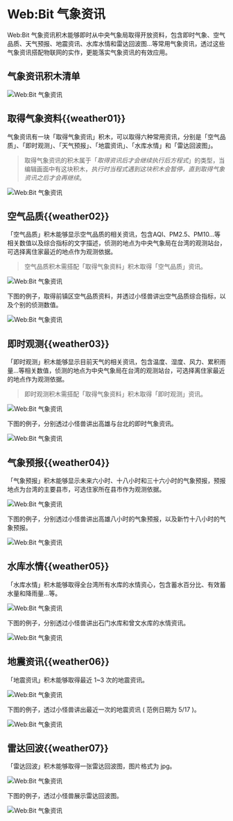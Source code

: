 # Web:Bit 气象资讯

Web:Bit 气象资讯积木能够即时从中央气象局取得开放资料，包含即时气象、空气品质、天气预报、地震资讯、水库水情和雷达回波图...等常用气象资讯，透过这些气象资讯搭配物联网的实作，更能落实气象资讯的有效应用。

## 气象资讯积木清单

![Web:Bit 气象资讯](../../../../media/zh-cn/education/extension/weather-01.jpg)

## 取得气象资料{{weather01}}

气象资讯有一块「取得气象资讯」积木，可以取得六种常用资讯，分别是「空气品质」、「即时观测」、「天气预报」、「地震资讯」、「水库水情」和「雷达回波图」。

> 取得气象资讯的积木属于「*取得资讯后才会继续执行后方程式*」的类型，当编辑画面中有这块积木，*执行时当程式遇到这块积木会暂停，直到取得气象资讯之后才会再继续*。

![Web:Bit 气象资讯](../../../../media/zh-cn/education/extension/weather-03.jpg)

## 空气品质{{weather02}}

「空气品质」积木能够显示空气品质的相关资讯，包含AQI、PM2.5、PM10...等相关数值以及综合指标的文字描述，侦测的地点为中央气象局在台湾的观测站台，可选择离住家最近的地点作为观测依据。

> 空气品质积木需搭配「取得气象资料」积木取得「空气品质」资讯。

![Web:Bit 气象资讯](../../../../media/zh-cn/education/extension/weather-02.jpg)

下图的例子，取得前镇区空气品质资料，并透过小怪兽讲出空气品质综合指标，以及个别的侦测数值。

![Web:Bit 气象资讯](../../../../media/zh-cn/education/extension/weather-04.jpg)

## 即时观测{{weather03}}

「即时观测」积木能够显示目前天气的相关资讯，包含温度、湿度、风力、累积雨量...等相关数值，侦测的地点为中央气象局在台湾的观测站台，可选择离住家最近的地点作为观测依据。

> 即时观测积木需搭配「取得气象资料」积木取得「即时观测」资讯。

![Web:Bit 气象资讯](../../../../media/zh-cn/education/extension/weather-05.jpg)

下图的例子，分别透过小怪兽讲出高雄与台北的即时气象资讯。

![Web:Bit 气象资讯](../../../../media/zh-cn/education/extension/weather-06.jpg)

## 气象预报{{weather04}}

「气象预报」积木能够显示未来六小时、十八小时和三十六小时的气象预报，预报地点为台湾的主要县市，可选住家所在县市作为观测依据。

![Web:Bit 气象资讯](../../../../media/zh-cn/education/extension/weather-07.jpg)

下图的例子，分别透过小怪兽讲出高雄八小时的气象预报，以及新竹十八小时的气象预报。

![Web:Bit 气象资讯](../../../../media/zh-cn/education/extension/weather-08.jpg)

## 水库水情{{weather05}}

「水库水情」积木能够取得全台湾所有水库的水情资心，包含蓄水百分比、有效蓄水量和降雨量...等。

![Web:Bit 气象资讯](../../../../media/zh-cn/education/extension/weather-09.jpg)

下图的例子，分别透过小怪兽讲出石门水库和曾文水库的水情资讯。

![Web:Bit 气象资讯](../../../../media/zh-cn/education/extension/weather-10.jpg)


## 地震资讯{{weather06}}

「地震资讯」积木能够取得最近 1~3 次的地震资讯。

![Web:Bit 气象资讯](../../../../media/zh-cn/education/extension/weather-11.jpg)

下图的例子，透过小怪兽讲出最近一次的地震资讯 ( 范例日期为 5/17 )。

![Web:Bit 气象资讯](../../../../media/zh-cn/education/extension/weather-12.jpg)

## 雷达回波{{weather07}}

「雷达回波」积木能够取得一张雷达回波图，图片格式为 jpg。

![Web:Bit 气象资讯](../../../../media/zh-cn/education/extension/weather-13.jpg)

下图的例子，透过小怪兽展示雷达回波图。

![Web:Bit 气象资讯](../../../../media/zh-cn/education/extension/weather-14.jpg)